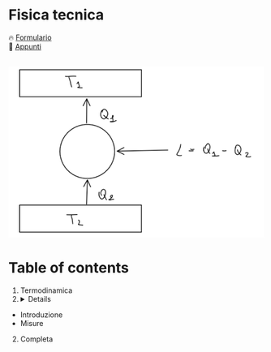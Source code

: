 # Fisica tecnica

🔥 [Formulario](https://github.com/mastroalex/fisicatecnica/blob/main/fisica_tecnica.pdf)
<br>
📝 [Appunti](https://github.com/mastroalex/fisicatecnica/blob/main/fisica_tecnica.pdf)
<br>
<br>

![Wallpaper](https://github.com/mastroalex/fisicatecnica/blob/main/figures/cicloinverso.png)
<br>

# Table of contents

1. Termodinamica
2. <details><b>Termodinamica</b></summary>
* Introduzione
 * Misure
</details>  

  2. Completa



